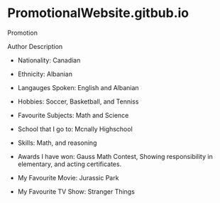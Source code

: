# PromotionalWebsite.gitbub.io
Promotion

Author Description
- Nationality: Canadian


- Ethnicity: Albanian


- Langauges Spoken: English and Albanian


- Hobbies: Soccer, Basketball, and Tenniss


- Favourite Subjects: Math and Science


- School that I go to: Mcnally Highschool


- Skills: Math, and reasoning


- Awards I have won: Gauss Math Contest, Showing responsibility in elementary, and acting certificates.


- My Favourite Movie: Jurassic Park


- My Favourite TV Show: Stranger Things